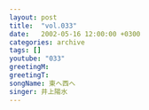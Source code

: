 ```yaml
---
layout: post
title:  "vol.033"
date:   2002-05-16 12:00:00 +0300
categories: archive
tags: []
youtube: "033"
greetingM: 
greetingT: 
songName: 東へ西へ
singer: 井上陽水
---
```

